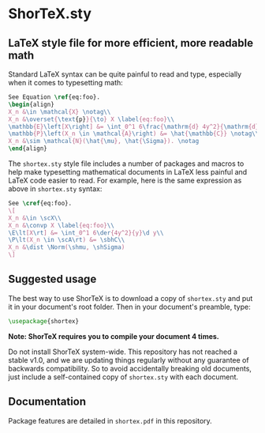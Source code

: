 # ShorTeX.sty
## LaTeX style file for more efficient, more readable math

Standard LaTeX syntax can be quite painful to read and type, especially when it comes to typesetting math:
```latex
See Equation \ref{eq:foo}.
\begin{align}
X_n &\in \mathcal{X} \notag\\
X_n &\overset{\text{p}}{\to} X \label{eq:foo}\\
\mathbb{E}\left[X\right] &= \int_0^1 6\frac{\mathrm{d} 4y^2}{\mathrm{d} y}\mathrm{d}y \notag\\
\mathbb{P}\left(X_n \in \mathcal{A}\right) &= \hat{\mathbb{C}} \notag\\
X_n &\sim \mathcal{N}(\hat{\mu}, \hat{\Sigma}). \notag
\end{align}
```

The `shortex.sty` style file includes a number of packages and macros to help make typesetting
mathematical documents in LaTeX less painful and LaTeX code easier to read. 
For example, here is the same expression as above in `shortex.sty` syntax:
```latex
See \cref{eq:foo}.
\[
X_n &\in \scX\\
X_n &\convp X \label{eq:foo}\\
\E\lt[X\rt] &= \int_0^1 6\der{4y^2}{y}\d y\\
\P\lt(X_n \in \scA\rt) &= \sbhC\\
X_n &\dist \Norm(\shmu, \shSigma)
\]
```

## Suggested usage

The best way to use ShorTeX is to download a copy of `shortex.sty` and put it
in your document's root folder. Then in your document's preamble, type:
```latex
\usepackage{shortex}
```
**Note: ShorTeX requires you to compile your document 4 times.**

Do not install ShorTeX system-wide. This repository has not reached
a stable v1.0, and we are updating things regularly without any guarantee of 
backwards compatibility. So to avoid accidentally breaking old documents, just
include a self-contained copy of `shortex.sty` with each document.

## Documentation

Package features are detailed in `shortex.pdf` in this repository. 

